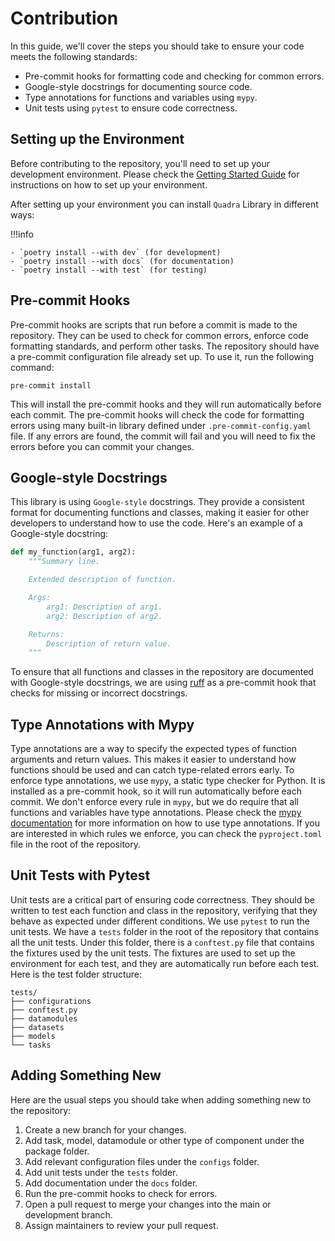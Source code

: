 # Contribution

In this guide, we'll cover the steps you should take to ensure your code meets the following standards:

- Pre-commit hooks for formatting code and checking for common errors.
- Google-style docstrings for documenting source code.
- Type annotations for functions and variables using `mypy`.
- Unit tests using `pytest` to ensure code correctness.

## Setting up the Environment

Before contributing to the repository, you'll need to set up your development environment. Please check the [Getting Started Guide](../getting_started.md) for instructions on how to set up your environment.

After setting up your environment you can install `Quadra` Library in different ways:

!!!info

    - `poetry install --with dev` (for development) 
    - `poetry install --with docs` (for documentation)
    - `poetry install --with test` (for testing)
    

## Pre-commit Hooks

Pre-commit hooks are scripts that run before a commit is made to the repository. They can be used to check for common errors, enforce code formatting standards, and perform other tasks. The repository should have a pre-commit configuration file already set up. To use it, run the following command:

```
pre-commit install
```

This will install the pre-commit hooks and they will run automatically before each commit. The pre-commit hooks will check the code for formatting errors using many built-in library defined under `.pre-commit-config.yaml` file. If any errors are found, the commit will fail and you will need to fix the errors before you can commit your changes.

## Google-style Docstrings

This library is using `Google-style` docstrings. They provide a consistent format for documenting functions and classes, making it easier for other developers to understand how to use the code. Here's an example of a Google-style docstring:

```python
def my_function(arg1, arg2):
    """Summary line.

    Extended description of function.

    Args:
        arg1: Description of arg1.
        arg2: Description of arg2.

    Returns:
        Description of return value.
    """
```

To ensure that all functions and classes in the repository are documented with Google-style docstrings, we are using [ruff](https://github.com/charliermarsh/ruff) as a pre-commit hook that checks for missing or incorrect docstrings.

## Type Annotations with Mypy

Type annotations are a way to specify the expected types of function arguments and return values. This makes it easier to understand how functions should be used and can catch type-related errors early. To enforce type annotations, we use `mypy`, a static type checker for Python. It is installed as a pre-commit hook, so it will run automatically before each commit. We don't enforce every rule in `mypy`, but we do require that all functions and variables have type annotations. Please check the [mypy documentation](https://mypy.readthedocs.io/en/stable/) for more information on how to use type annotations. If you are interested in which rules we enforce, you can check the `pyproject.toml` file in the root of the repository.

## Unit Tests with Pytest

Unit tests are a critical part of ensuring code correctness. They should be written to test each function and class in the repository, verifying that they behave as expected under different conditions. We use `pytest` to run the unit tests. We have a `tests` folder in the root of the repository that contains all the unit tests. Under this folder, there is a `conftest.py` file that contains the fixtures used by the unit tests. The fixtures are used to set up the environment for each test, and they are automatically run before each test. Here is the test folder structure:

```tree
tests/
├── configurations
├── conftest.py
├── datamodules
├── datasets
├── models
└── tasks
```

## Adding Something New

Here are the usual steps you should take when adding something new to the repository:

1. Create a new branch for your changes.
2. Add task, model, datamodule or other type of component under the package folder.
3. Add relevant configuration files under the `configs` folder.
4. Add unit tests under the `tests` folder.
5. Add documentation under the `docs` folder.
6. Run the pre-commit hooks to check for errors.
7. Open a pull request to merge your changes into the main or development branch.
8. Assign maintainers to review your pull request.
